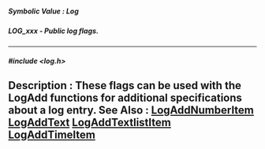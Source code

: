 ##### Symbolic Value : Log
##### LOG_xxx - Public log flags.
---
##### #include <log.h>
**Description :**
These flags can be used with the LogAdd functions for additional specifications 
about a log entry.
**See Also :**
[LogAddNumberItem](D:/md_files/LogAddNumberItem.md)
[LogAddText](D:/md_files/LogAddText.md)
[LogAddTextlistItem](D:/md_files/LogAddTextlistItem.md)
[LogAddTimeItem](D:/md_files/LogAddTimeItem.md)
---
